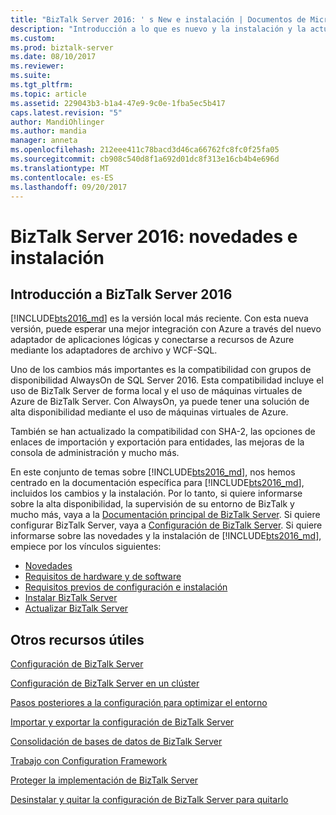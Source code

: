 ```yaml
---
title: "BizTalk Server 2016: ' s New e instalación | Documentos de Microsoft"
description: "Introducción a lo que es nuevo y la instalación y la actualización a BizTalk Server 2016"
ms.custom: 
ms.prod: biztalk-server
ms.date: 08/10/2017
ms.reviewer: 
ms.suite: 
ms.tgt_pltfrm: 
ms.topic: article
ms.assetid: 229043b3-b1a4-47e9-9c0e-1fba5ec5b417
caps.latest.revision: "5"
author: MandiOhlinger
ms.author: mandia
manager: anneta
ms.openlocfilehash: 212eee411c78bacd3d46ca66762fc8fc0f25fa05
ms.sourcegitcommit: cb908c540d8f1a692d01dc8f313e16cb4b4e696d
ms.translationtype: MT
ms.contentlocale: es-ES
ms.lasthandoff: 09/20/2017
---
```

# <a name="biztalk-server-2016-whats-new-and-installation"></a>BizTalk Server 2016: novedades e instalación

## <a name="get-started-with-biztalk-server-2016"></a>Introducción a BizTalk Server 2016

[!INCLUDE[bts2016_md](../includes/bts2016-md.md)] es la versión local más reciente. Con esta nueva versión, puede esperar una mejor integración con Azure a través del nuevo adaptador de aplicaciones lógicas y conectarse a recursos de Azure mediante los adaptadores de archivo y WCF-SQL. 

Uno de los cambios más importantes es la compatibilidad con grupos de disponibilidad AlwaysOn de SQL Server 2016. Esta compatibilidad incluye el uso de BizTalk Server de forma local y el uso de máquinas virtuales de Azure de BizTalk Server. Con AlwaysOn, ya puede tener una solución de alta disponibilidad mediante el uso de máquinas virtuales de Azure.

También se han actualizado la compatibilidad con SHA-2, las opciones de enlaces de importación y exportación para entidades, las mejoras de la consola de administración y mucho más. 

En este conjunto de temas sobre [!INCLUDE[bts2016_md](../includes/bts2016-md.md)], nos hemos centrado en la documentación específica para [!INCLUDE[bts2016_md](../includes/bts2016-md.md)], incluidos los cambios y la instalación. Por lo tanto, si quiere informarse sobre la alta disponibilidad, la supervisión de su entorno de BizTalk y mucho más, vaya a la [Documentación principal de BizTalk Server](../core/biztalk-server-core-documentation.md). Si quiere configurar BizTalk Server, vaya a [Configuración de BizTalk Server](../install-and-config-guides/configure-biztalk-server.md). Si quiere informarse sobre las novedades y la instalación de [!INCLUDE[bts2016_md](../includes/bts2016-md.md)], empiece por los vínculos siguientes:  

* [Novedades](../install-and-config-guides/what-s-new-in-biztalk-server-2016.md)  
* [Requisitos de hardware y de software](../install-and-config-guides/hardware-and-software-requirements-for-biztalk-server-2016.md)  
* [Requisitos previos de configuración e instalación](../install-and-config-guides/set-up-and-install-prerequisites-for-biztalk-server-2016.md)  
* [Instalar BizTalk Server](../install-and-config-guides/install-biztalk-server-2016.md)
* [Actualizar BizTalk Server](../install-and-config-guides/upgrade-to-biztalk-server-2016.md)
  
## <a name="more-good-stuff"></a>Otros recursos útiles
[Configuración de BizTalk Server](../install-and-config-guides/configure-biztalk-server.md)

[Configuración de BizTalk Server en un clúster](../install-and-config-guides/configure-biztalk-server-in-a-cluster.md)

[Pasos posteriores a la configuración para optimizar el entorno](../install-and-config-guides/post-configuration-steps-to-optimize-your-environment.md)

[Importar y exportar la configuración de BizTalk Server](../install-and-config-guides/import-and-export-biztalk-server-configuration.md)

[Consolidación de bases de datos de BizTalk Server](../install-and-config-guides/consolidate-the-biztalk-server-databases2.md)

[Trabajo con Configuration Framework](../install-and-config-guides/working-with-the-configuration-framework.md)

[Proteger la implementación de BizTalk Server](../install-and-config-guides/securing-your-biztalk-server-deployment.md)

[Desinstalar y quitar la configuración de BizTalk Server para quitarlo](../install-and-config-guides/uninstall-and-unconfigure-biztalk-server-to-remove-it.md)